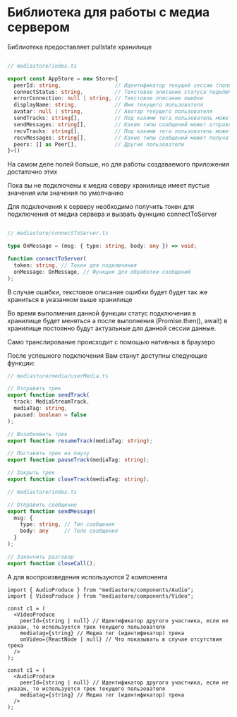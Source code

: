 # Библиотека для работы с медиа сервером

Библиотека предоставляет pullstate хранилище
```typescript

// mediastore/index.ts

export const AppStore = new Store<{
  peerId: string,                 // Идентификатор текущей сессии (пользователя)
  connectStatus: string,          // Текстовое описание статуса подключения
  errorConnection: null | string, // Текстовое описание ошибки
  displayName: string,            // Имя текущего пользователя
  avatar: null | string,          // Аватар текущего пользователя
  sendTracks: string[],           // Под какими тега пользователь может отправлять трансляции
  sendMessages: string[],         // Какие типы сообщений может отправлять пользователь 
  recvTracks: string[],           // Под какими тега пользователь может получать трансляции
  recvMessages: string[],         // Какие типы сообщений может получать пользователь
  peers: [] as Peer[],            // Другие пользователи
}>()
```
На самом деле полей больше, но для работы создаваемого приложения достаточно этих

Пока вы не подключены к медиа северу хранилище имеет пустые значения или значения по умолчанию

Для подключения к серверу необходимо получить токен для подключения от медиа сервера и вызвать функцию connectToServer
```ts

// mediastore/connectToServer.ts

type OnMessage = (msg: { type: string, body: any }) => void;

function connectToServer(
  token: string, // Токен для подключения
  onMessage: OnMessage, // Функция для обработки сообщений
);
```

В случае ошибки, текстовое описание ошибки будет будет так же храниться в указанном выше хранилище

Во время выполмения данной функции статус подключения в хранилище будет меняться а после выполнения (Promise.then(), await) в хранилище постоянно будут актуальные для данной сессии данные.

Само транслирование происходит с помощью нативных в браузеро

После успешного подключения Вам станут доступны следующие функции:

```ts
// mediastore/media/userMedia.ts

// Отправить трек
export function sendTrack(
  track: MediaStreamTrack,
  mediaTag: string,
  paused: boolean = false
);

// Возобновить трек
export function resumeTrack(mediaTag: string);

// Поставить трек на паузу
export function pauseTrack(mediaTag: string);

// Закрыть трек
export function closeTrack(mediaTag: string);

// mediastore/index.ts

// Отправить сообщение
export function sendMessage(
  msg: {
    type: string, // Тип сообщения
    body: any     // Тело сообщения
  }
);

// Закончить разговор
export function closeCall();
```

А для воспроизведения используются 2 компонента
```tsx
import { AudioProduce } from "mediastore/components/Audio";
import { VideoProduce } from "mediastore/components/Video";

const c1 = (
  <VideoProduce
    peerId={string | null} // Идентификатор другого участника, если не указан, то используется трек текущего пользователя
    mediatag={string} // Медиа тег (идентификатор) трека
    onVideo={ReactNode | null} // Что показывать в случае отсутствия трека
  />
);

const c1 = (
  <AudioProduce
    peerId={string | null} // Идентификатор другого участника, если не указан, то используется трек текущего пользователя
    mediatag={string} // Медиа тег (идентификатор) трека
  />
);
```